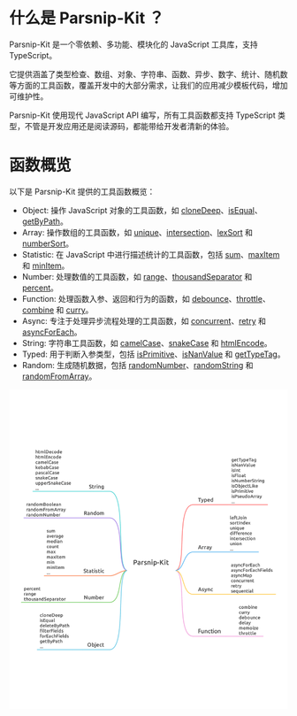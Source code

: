 # 什么是 Parsnip-Kit ？

Parsnip-Kit 是一个零依赖、多功能、模块化的 JavaScript 工具库，支持 TypeScript。

它提供涵盖了类型检查、数组、对象、字符串、函数、异步、数字、统计、随机数等方面的工具函数，覆盖开发中的大部分需求，让我们的应用减少模板代码，增加可维护性。

Parsnip-Kit 使用现代 JavaScript API 编写，所有工具函数都支持 TypeScript 类型，不管是开发应用还是阅读源码，都能带给开发者清新的体验。

# 函数概览

以下是 Parsnip-Kit 提供的工具函数概览：
- Object: 操作 JavaScript 对象的工具函数，如 [cloneDeep](../object/cloneDeep)、[isEqual](../object/isEqual)、[getByPath](../object/getByPath)。
- Array: 操作数组的工具函数，如 [unique](../array/unique)、[intersection](../array/intersection)、[lexSort](../array/lexSort) 和 [numberSort](../array/numberSort)。
- Statistic: 在 JavaScript 中进行描述统计的工具函数，包括 [sum](../statistic/sum)、[maxItem](../statistic/maxItem) 和 [minItem](../statistic/minItem)。
- Number: 处理数值的工具函数，如 [range](../number/range)、[thousandSeparator](../number/thousandSeparator) 和 [percent](../number/percent)。
- Function: 处理函数入参、返回和行为的函数，如 [debounce](../function/debounce)、[throttle](../function/throttle)、[combine](../function/combine) 和 [curry](../function/curry)。
- Async: 专注于处理异步流程处理的工具函数，如 [concurrent](../async/concurrent)、[retry](../async/retry) 和 [asyncForEach](../async/asyncForEach)。
- String: 字符串工具函数，如 [camelCase](../string/camelCase)、[snakeCase](../string/snakeCase) 和 [htmlEncode](../string/htmlEncode)。
- Typed: 用于判断入参类型，包括 [isPrimitive](../typed/isPrimitive)、[isNanValue](../typed/isNanValue) 和 [getTypeTag](../typed/getTypeTag)。
- Random: 生成随机数据，包括 [randomNumber](../random/randomNumber)、[randomString](../random/randomString) 和 [randomFromArray](../random/randomFromArray)。

![](../../overview.svg)
